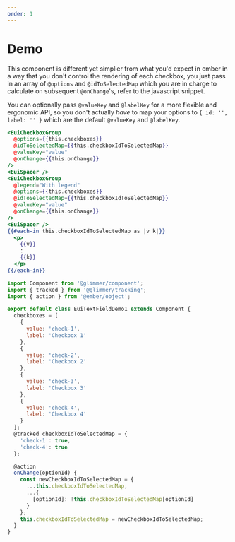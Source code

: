 ```yaml
---
order: 1
---
```


# Demo

This component is different yet simplier from what you'd expect in ember in a way that you don't control the rendering of each checkbox, you just pass in an array of `@options` and `@idToSelectedMap` which you are in charge to calculate on subsequent `@onChange`'s, refer to the javascript snippet.

You can optionally pass `@valueKey` and `@labelKey` for a more flexible and ergonomic API, so you don't actually _have_ to map your options to
`{ id: '', label: '' }` which are the default `@valueKey` and `@labelKey`.

<EuiSpacer />

```hbs template
<EuiCheckboxGroup
  @options={{this.checkboxes}}
  @idToSelectedMap={{this.checkboxIdToSelectedMap}}
  @valueKey="value"
  @onChange={{this.onChange}}
/>
<EuiSpacer />
<EuiCheckboxGroup
  @legend="With legend"
  @options={{this.checkboxes}}
  @idToSelectedMap={{this.checkboxIdToSelectedMap}}
  @valueKey="value"
  @onChange={{this.onChange}}
/>
<EuiSpacer />
{{#each-in this.checkboxIdToSelectedMap as |v k|}}
  <p>
    {{v}}
    :
    {{k}}
  </p>
{{/each-in}}
```

```javascript component
import Component from '@glimmer/component';
import { tracked } from '@glimmer/tracking';
import { action } from '@ember/object';

export default class EuiTextFieldDemo1 extends Component {
  checkboxes = [
    {
      value: 'check-1',
      label: 'Checkbox 1'
    },
    {
      value: 'check-2',
      label: 'Checkbox 2'
    },
    {
      value: 'check-3',
      label: 'Checkbox 3'
    },
    {
      value: 'check-4',
      label: 'Checkbox 4'
    }
  ];
  @tracked checkboxIdToSelectedMap = {
    'check-1': true,
    'check-4': true
  };

  @action
  onChange(optionId) {
    const newCheckboxIdToSelectedMap = {
      ...this.checkboxIdToSelectedMap,
      ...{
        [optionId]: !this.checkboxIdToSelectedMap[optionId]
      }
    };
    this.checkboxIdToSelectedMap = newCheckboxIdToSelectedMap;
  }
}
```
